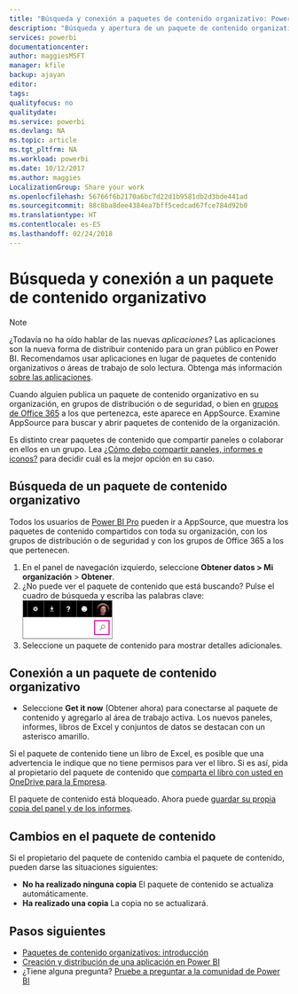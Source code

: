 ```yaml
---
title: "Búsqueda y conexión a paquetes de contenido organizativo: Power BI"
description: "Búsqueda y apertura de un paquete de contenido organizativo en Power BI"
services: powerbi
documentationcenter: 
author: maggiesMSFT
manager: kfile
backup: ajayan
editor: 
tags: 
qualityfocus: no
qualitydate: 
ms.service: powerbi
ms.devlang: NA
ms.topic: article
ms.tgt_pltfrm: NA
ms.workload: powerbi
ms.date: 10/12/2017
ms.author: maggies
LocalizationGroup: Share your work
ms.openlocfilehash: 56766f6b2170a6bc7d22d1b9581db2d3bde441ad
ms.sourcegitcommit: 88c8ba8dee4384ea7bff5cedcad67fce784d92b0
ms.translationtype: HT
ms.contentlocale: es-ES
ms.lasthandoff: 02/24/2018
---
```

# <a name="find-and-connect-to-an-organizational-content-pack"></a>Búsqueda y conexión a un paquete de contenido organizativo
> [!NOTE]
> ¿Todavía no ha oído hablar de las nuevas *aplicaciones*? Las aplicaciones son la nueva forma de distribuir contenido para un gran público en Power BI. Recomendamos usar aplicaciones en lugar de paquetes de contenido organizativos o áreas de trabajo de solo lectura. Obtenga más información [sobre las aplicaciones](service-install-use-apps.md).
> 
> 

Cuando alguien publica un paquete de contenido organizativo en su organización, en grupos de distribución o de seguridad, o bien en [grupos de Office 365](https://support.office.com/article/Create-a-group-in-Office-365-7124dc4c-1de9-40d4-b096-e8add19209e9) a los que pertenezca, este aparece en AppSource.  Examine AppSource para buscar y abrir paquetes de contenido de la organización.

Es distinto crear paquetes de contenido que compartir paneles o colaborar en ellos en un grupo. Lea [¿Cómo debo compartir paneles, informes e iconos?](service-how-to-collaborate-distribute-dashboards-reports.md) para decidir cuál es la mejor opción en su caso.

## <a name="find-an-organizational-content-pack"></a>Búsqueda de un paquete de contenido organizativo
Todos los usuarios de [Power BI Pro](https://powerbi.microsoft.com/pricing) pueden ir a AppSource, que muestra los paquetes de contenido compartidos con toda su organización, con los grupos de distribución o de seguridad y con los grupos de Office 365 a los que pertenecen.  

1. En el panel de navegación izquierdo, seleccione **Obtener datos \> Mi organización** \> **Obtener**.
2. ¿No puede ver el paquete de contenido que está buscando? Pulse el cuadro de búsqueda y escriba las palabras clave:  
    ![](media/service-organizational-content-pack-find-and-open/cp_searchbox.png)
3. Seleccione un paquete de contenido para mostrar detalles adicionales.

## <a name="connect-to-an-organizational-content-pack"></a>Conexión a un paquete de contenido organizativo
* Seleccione **Get it now** (Obtener ahora) para conectarse al paquete de contenido y agregarlo al área de trabajo activa. Los nuevos paneles, informes, libros de Excel y conjuntos de datos se destacan con un asterisco amarillo.

Si el paquete de contenido tiene un libro de Excel, es posible que una advertencia le indique que no tiene permisos para ver el libro. Si es así, pida al propietario del paquete de contenido que [comparta el libro con usted en OneDrive para la Empresa](https://support.office.com/en-us/article/Share-documents-or-folders-in-Office-365-1fe37332-0f9a-4719-970e-d2578da4941c). 

El paquete de contenido está bloqueado. Ahora puede [guardar su propia copia del panel y de los informes](service-organizational-content-pack-copy-refresh-access.md). 

## <a name="changes-to-the-content-pack"></a>Cambios en el paquete de contenido
Si el propietario del paquete de contenido cambia el paquete de contenido, pueden darse las situaciones siguientes: 

* **No ha realizado ninguna copia** El paquete de contenido se actualiza automáticamente.
* **Ha realizado una copia** La copia no se actualizará. 

## <a name="next-steps"></a>Pasos siguientes
* [Paquetes de contenido organizativos: introducción](service-organizational-content-pack-introduction.md)  
* [Creación y distribución de una aplicación en Power BI](service-create-distribute-apps.md)
* ¿Tiene alguna pregunta? [Pruebe a preguntar a la comunidad de Power BI](http://community.powerbi.com/)


